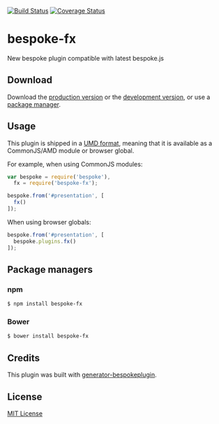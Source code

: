 [![Build Status](https://secure.travis-ci.org/developerworks/bespoke-fx.png?branch=master)](https://travis-ci.org/developerworks/bespoke-fx) [![Coverage Status](https://coveralls.io/repos/developerworks/bespoke-fx/badge.png)](https://coveralls.io/r/developerworks/bespoke-fx)

# bespoke-fx

New bespoke plugin compatible with latest bespoke.js

## Download

Download the [production version][min] or the [development version][max], or use a [package manager](#package-managers).

[min]: https://raw.github.com/developerworks/bespoke-fx/master/dist/bespoke-fx.min.js
[max]: https://raw.github.com/developerworks/bespoke-fx/master/dist/bespoke-fx.js

## Usage

This plugin is shipped in a [UMD format](https://github.com/umdjs/umd), meaning that it is available as a CommonJS/AMD module or browser global.

For example, when using CommonJS modules:

```js
var bespoke = require('bespoke'),
  fx = require('bespoke-fx');

bespoke.from('#presentation', [
  fx()
]);
```

When using browser globals:

```js
bespoke.from('#presentation', [
  bespoke.plugins.fx()
]);
```

## Package managers

### npm

```bash
$ npm install bespoke-fx
```

### Bower

```bash
$ bower install bespoke-fx
```

## Credits

This plugin was built with [generator-bespokeplugin](https://github.com/markdalgleish/generator-bespokeplugin).

## License

[MIT License](http://en.wikipedia.org/wiki/MIT_License)
